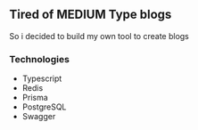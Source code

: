 ## Tired of MEDIUM Type blogs

So i decided to build my own tool to create blogs

### Technologies

- Typescript
- Redis
- Prisma
- PostgreSQL
- Swagger
